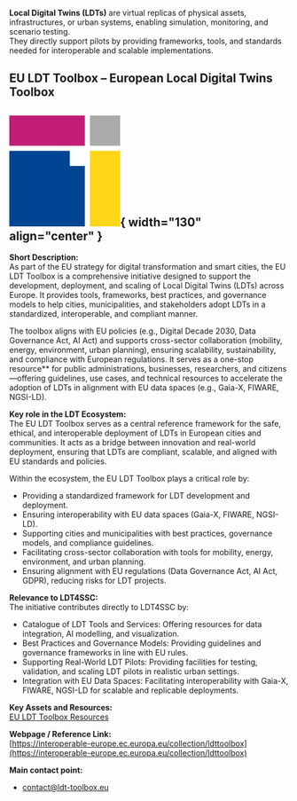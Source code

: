 **Local Digital Twins (LDTs)** are virtual replicas of physical assets, infrastructures, or urban systems, enabling simulation, monitoring, and scenario testing.  
They directly support pilots by providing frameworks, tools, and standards needed for interoperable and scalable implementations.  

## EU LDT Toolbox – European Local Digital Twins Toolbox  

![EU LDT Toolbox Logo](../assets/eultd_toolbox_logo.jpg){ width="130" align="center" }  
---  

**Short Description:**  
As part of the EU strategy for digital transformation and smart cities, the EU LDT Toolbox is a comprehensive initiative designed to support the development, deployment, and scaling of Local Digital Twins (LDTs) across Europe. It provides tools, frameworks, best practices, and governance models to help cities, municipalities, and stakeholders adopt LDTs in a standardized, interoperable, and compliant manner.  

The toolbox aligns with EU policies (e.g., Digital Decade 2030, Data Governance Act, AI Act) and supports cross-sector collaboration (mobility, energy, environment, urban planning), ensuring scalability, sustainability, and compliance with European regulations. It serves as a one-stop resource** for public administrations, businesses, researchers, and citizens—offering guidelines, use cases, and technical resources to accelerate the adoption of LDTs in alignment with EU data spaces (e.g., Gaia-X, FIWARE, NGSI-LD).  

**Key role in the LDT Ecosystem:**  
The EU LDT Toolbox serves as a central reference framework for the safe, ethical, and interoperable deployment of LDTs in European cities and communities. It acts as a bridge between innovation and real-world deployment, ensuring that LDTs are compliant, scalable, and aligned with EU standards and policies.  

Within the ecosystem, the EU LDT Toolbox plays a critical role by:  
- Providing a standardized framework for LDT development and deployment.  
- Ensuring interoperability with EU data spaces (Gaia-X, FIWARE, NGSI-LD).  
- Supporting cities and municipalities with best practices, governance models, and compliance guidelines.  
- Facilitating cross-sector collaboration with tools for mobility, energy, environment, and urban planning.  
- Ensuring alignment with EU regulations (Data Governance Act, AI Act, GDPR), reducing risks for LDT projects.  

**Relevance to LDT4SSC:**  
The initiative contributes directly to LDT4SSC by:  
- Catalogue of LDT Tools and Services: Offering resources for data integration, AI modelling, and visualization.  
- Best Practices and Governance Models: Providing guidelines and governance frameworks in line with EU rules.   
- Supporting Real-World LDT Pilots: Providing facilities for testing, validation, and scaling LDT pilots in realistic urban settings.  
- Integration with EU Data Spaces: Facilitating interoperability with Gaia-X, FIWARE, NGSI-LD for scalable and replicable deployments.  

**Key Assets and Resources:**  
[EU LDT Toolbox Resources](https://interoperable-europe.ec.europa.eu/collection/ldttoolbox)  

**Webpage / Reference Link:**  
[https://interoperable-europe.ec.europa.eu/collection/ldttoolbox](https://interoperable-europe.ec.europa.eu/collection/ldttoolbox)  

**Main contact point:**  
- contact@ldt-toolbox.eu  
